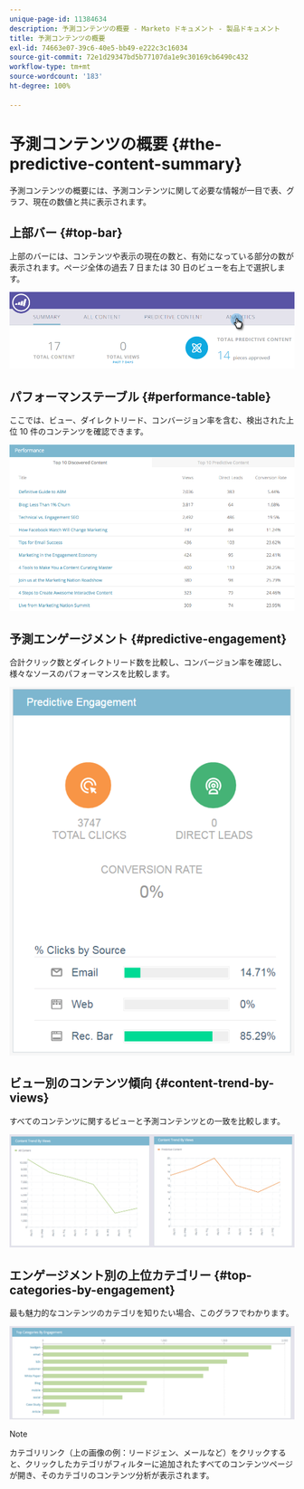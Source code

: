 ```yaml
---
unique-page-id: 11384634
description: 予測コンテンツの概要 - Marketo ドキュメント - 製品ドキュメント
title: 予測コンテンツの概要
exl-id: 74663e07-39c6-40e5-bb49-e222c3c16034
source-git-commit: 72e1d29347bd5b77107da1e9c30169cb6490c432
workflow-type: tm+mt
source-wordcount: '183'
ht-degree: 100%

---
```


# 予測コンテンツの概要 {#the-predictive-content-summary}

予測コンテンツの概要には、予測コンテンツに関して必要な情報が一目で表、グラフ、現在の数値と共に表示されます。

## 上部バー {#top-bar}

上部のバーには、コンテンツや表示の現在の数と、有効になっている部分の数が表示されます。ページ全体の過去 7 日または 30 日のビューを右上で選択します。

![](assets/image2017-10-17-14-3a10-3a22.png)

## パフォーマンステーブル {#performance-table}

ここでは、ビュー、ダイレクトリード、コンバージョン率を含む、検出された上位 10 件のコンテンツを確認できます。

![](assets/image2017-10-3-10-3a4-3a40.png)

## 予測エンゲージメント {#predictive-engagement}

合計クリック数とダイレクトリード数を比較し、コンバージョン率を確認し、様々なソースのパフォーマンスを比較します。

![](assets/predictive-engagement-actual.png)

## ビュー別のコンテンツ傾向  {#content-trend-by-views}

すべてのコンテンツに関するビューと予測コンテンツとの一致を比較します。

![](assets/4.png)

## エンゲージメント別の上位カテゴリー {#top-categories-by-engagement}

最も魅力的なコンテンツのカテゴリを知りたい場合、このグラフでわかります。

![](assets/5.png)

>[!NOTE]
>
>カテゴリリンク（上の画像の例：リードジェン、メールなど）をクリックすると、クリックしたカテゴリがフィルターに追加されたすべてのコンテンツページが開き、そのカテゴリのコンテンツ分析が表示されます。
